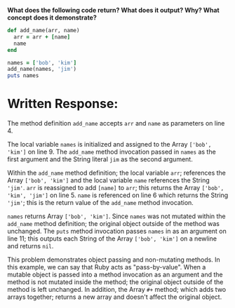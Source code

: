 **What does the following code return? What does it output? Why? What concept does it demonstrate?**

```ruby
def add_name(arr, name)
  arr = arr + [name]
  name
end

names = ['bob', 'kim']
add_name(names, 'jim')
puts names
```
# Written Response:

The method definition `add_name` accepts `arr` and `name` as parameters on line 4.

The local variable `names` is initialized and assigned to the Array `['bob', 'kim']` on line 9. The `add_name` method invocation passed in `names` as the first argument and the String literal `jim` as the second argument.

Within the  `add_name` method definition; the local variable `arr`; references the Array `['bob', 'kim']` and the local variable `name` references the String `'jim'`. `arr` is reassigned to add `[name]` to `arr`; this returns the Array `['bob', 'kim', 'jim']` on line 5. `name` is referenced on line 6 which returns the String `'jim'`; this is the return value of the `add_name` method invocation.

`names` returns Array `['bob', 'kim']`. Since `names` was not mutated within the `add_name` method definition; the original object outside of the method was unchanged.
The `puts` method invocation passes `names` in as an argument on line 11; this outputs each String of the Array `['bob', 'kim']` on a newline and returns `nil`. 

This problem demonstrates object passing and non-mutating methods. In this example, we can say that Ruby acts as "pass-by-value". When a mutable object is passed into a method invocation as an argument and the method is not mutated inside the method; the original object outside of the method is left unchanged. In addition, the Array `#+` method; which adds two arrays together; returns a new array and doesn't affect the original object.

